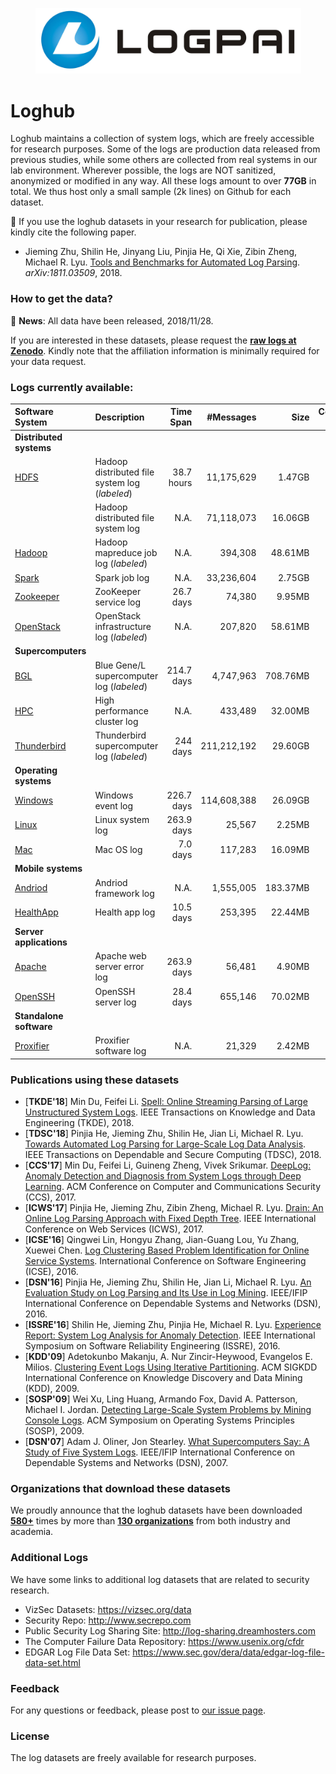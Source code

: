 <p align="center"> <a href="https://github.com/logpai"> <img src="https://github.com/logpai/logpai.github.io/blob/master/img/logpai_logo.jpg" width="425"></a></p>

# Loghub
Loghub maintains a collection of system logs, which are freely accessible for research purposes. Some of the logs are production data released from previous studies, while some others are collected from real systems in our lab environment. Wherever possible, the logs are NOT sanitized, anonymized or modified in any way. All these logs amount to over **77GB** in total. We thus host only a small sample (2k lines) on Github for each dataset. 

:telescope: If you use the loghub datasets in your research for publication, please kindly cite the following paper.
+ Jieming Zhu, Shilin He, Jinyang Liu, Pinjia He, Qi Xie, Zibin Zheng, Michael R. Lyu. [Tools and Benchmarks for Automated Log Parsing](https://arxiv.org/pdf/1811.03509.pdf). *arXiv:1811.03509*, 2018.

### How to get the data? 
:telescope: **News**: All data have been released, 2018/11/28.

If you are interested in these datasets, please request the **[raw logs at Zenodo](https://doi.org/10.5281/zenodo.1144100)**. Kindly note that the affiliation information is minimally required for your data request. 


### Logs currently available:

| Software System               | Description | Time Span  |  #Messages  |   Size   | Compressed (gzip) |        
| :---------------------------- | :--------| --------: | ---------: | ------: | ------------------: | 
| **Distributed systems**       |    |        |             |          |                      |                                         
| [HDFS](./HDFS)                | Hadoop distributed file system log (*labeled*) | 38.7 hours | 11,175,629  |  1.47GB  |       154.39MB       |     
|                               | Hadoop distributed file system log  |    N.A.    | 71,118,073  | 16.06GB  |       856.82MB       |     
| [Hadoop](./Hadoop)            |  Hadoop mapreduce job log (*labeled*) |   N.A.    |   394,308   | 48.61MB  |        2.45MB        |
| [Spark](./Spark)              | Spark job log|    N.A.    | 33,236,604  |  2.75GB  |       174.98MB       |                           
| [Zookeeper](./Zookeeper)      | ZooKeeper service log | 26.7 days  |   74,380    | 9.95MB  |        452KB         |     
| [OpenStack](./OpenStack)      |  OpenStack infrastructure log (*labeled*) |  N.A.    |   207,820   | 58.61MB  |        5.15MB      | 
| **Supercomputers**            |     |       |            |          |               |
| [BGL](./BGL)          | Blue Gene/L supercomputer log (*labeled*) | 214.7 days |  4,747,963  | 708.76MB |       60.02MB        | 
| [HPC](./HPC)                  |  High performance cluster log |  N.A.    |   433,489   | 32.00MB  |        3.13MB        |             
| [Thunderbird](./Thunderbird)  |  Thunderbird supercomputer log (*labeled*) | 244 days  | 211,212,192 | 29.60GB  |       1.88GB        |  
| **Operating systems**         |   |         |             |          |                      |                                         
| [Windows](./Windows)          | Windows event log | 226.7 days | 114,608,388 | 26.09GB  |        1.55GB        |      
| [Linux](./Linux)              | Linux system log | 263.9 days |   25,567    |  2.25MB  |        228KB         |   
| [Mac](./Mac)                  | Mac OS log | 7.0 days  |   117,283   | 16.09MB  |        1.43MB        |
| **Mobile systems**            |     |       |             |          |                      |                                         
| [Andriod](./Andriod)          |  Andriod framework log |  N.A.    | 1,555,005  |  183.37MB |       24.51MB       |        
| [HealthApp](./HealthApp)      | Health app log | 10.5 days  |   253,395   | 22.44MB  |        2.19MB        |            
| **Server applications**       |    |        |             |          |                      |                                         
| [Apache](./Apache) | Apache web server error log | 263.9 days |   56,481    |  4.90MB  |        260KB         |                       
| [OpenSSH](./OpenSSH)          | OpenSSH server log |  28.4 days  |   655,146   | 70.02MB  |        4.38MB        |                     
| **Standalone software**       |   |         |             |          |                      |                                         
| [Proxifier](./Proxifier)      |   Proxifier software log | N.A.    |   21,329    |  2.42MB  |        172KB         |                                        


### Publications using these datasets
+ [**TKDE'18**] Min Du, Feifei Li. [Spell: Online Streaming Parsing of Large Unstructured System Logs](https://ieeexplore.ieee.org/abstract/document/8489912). IEEE Transactions on Knowledge and Data Engineering (TKDE), 2018.
+ [**TDSC'18**] Pinjia He, Jieming Zhu, Shilin He, Jian Li, Michael R. Lyu. [Towards Automated Log Parsing for Large-Scale Log Data Analysis](https://ieeexplore.ieee.org/document/8067504). IEEE Transactions on Dependable and Secure Computing (TDSC), 2018.
+ [**CCS'17**] Min Du, Feifei Li, Guineng Zheng, Vivek Srikumar. [DeepLog: Anomaly Detection and Diagnosis from System Logs through Deep Learning](https://acmccs.github.io/papers/p1285-duA.pdf). ACM Conference on Computer and Communications Security (CCS), 2017.
+ [**ICWS'17**] Pinjia He, Jieming Zhu, Zibin Zheng, Michael R. Lyu. [Drain: An Online Log Parsing Approach with Fixed Depth Tree](http://jiemingzhu.github.io/pub/pjhe_icws2017.pdf). IEEE International Conference on Web Services (ICWS), 2017.
+ [**ICSE'16**] Qingwei Lin, Hongyu Zhang, Jian-Guang Lou, Yu Zhang, Xuewei Chen. [Log Clustering Based Problem Identification for Online Service Systems](http://ieeexplore.ieee.org/document/7883294/). International Conference on Software Engineering (ICSE), 2016.
+ [**DSN'16**] Pinjia He, Jieming Zhu, Shilin He, Jian Li, Michael R. Lyu. [An Evaluation Study on Log Parsing and Its Use in Log Mining](http://jiemingzhu.github.io/pub/pjhe_dsn2016.pdf). IEEE/IFIP International Conference on Dependable Systems and Networks (DSN), 2016.
+ [**ISSRE'16**] Shilin He, Jieming Zhu, Pinjia He, Michael R. Lyu. [Experience Report: System Log Analysis for Anomaly Detection](http://jiemingzhu.github.io/pub/slhe_issre2016.pdf). IEEE International Symposium on Software Reliability Engineering (ISSRE), 2016.
+ [**KDD'09**] Adetokunbo Makanju, A. Nur Zincir-Heywood, Evangelos E. Milios. [Clustering Event Logs Using Iterative Partitioning](http://citeseerx.ist.psu.edu/viewdoc/download?doi=10.1.1.503.7668&rep=rep1&type=pdf). ACM SIGKDD International Conference on Knowledge Discovery and Data Mining (KDD), 2009.
+ [**SOSP'09**] Wei Xu, Ling Huang, Armando Fox, David A. Patterson, Michael I. Jordan. [Detecting Large-Scale System Problems by Mining Console Logs](https://www.sigops.org/sosp/sosp09/papers/xu-sosp09.pdf). ACM Symposium on Operating Systems Principles (SOSP), 2009. 
+ [**DSN'07**] Adam J. Oliner, Jon Stearley. [What Supercomputers Say: A Study of Five System Logs](http://ieeexplore.ieee.org/document/4273008/). IEEE/IFIP International Conference on Dependable Systems and Networks (DSN), 2007.


### Organizations that download these datasets
We proudly announce that the loghub datasets have been downloaded [**580+**](https://doi.org/10.5281/zenodo.1144100) times by more than [**130 organizations**](https://github.com/logpai/loghub/wiki/Loghub) from both industry and academia.

### Additional Logs
We have some links to additional log datasets that are related to security research.
+ VizSec Datasets: https://vizsec.org/data
+ Security Repo: http://www.secrepo.com
+ Public Security Log Sharing Site: http://log-sharing.dreamhosters.com
+ The Computer Failure Data Repository: https://www.usenix.org/cfdr
+ EDGAR Log File Data Set: https://www.sec.gov/dera/data/edgar-log-file-data-set.html

### Feedback
For any questions or feedback, please post to [our issue page](https://github.com/logpai/loghub/issues).

### License
The log datasets are freely available for research purposes. 



